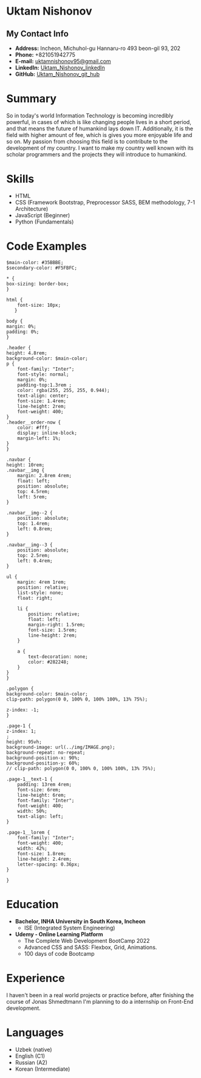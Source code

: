 # Uktam Nishonov

## My Contact Info

- **Address:** Incheon, Michuhol-gu Hannaru-ro  493 beon-gil 93, 202 
- **Phone:** +821051942775
- **E-mail:** <uktamnishonov95@gmail.com>
- **LinkedIn:** [Uktam_Nishonov_linkedIn](https://www.linkedin.com/in/uktam-nishonov-237b1a244/)
- **GitHub:** [Uktam_Nishonov_git_hub](https://github.com/uktamnishonov)

# Summary

So in today's world Information Technology is becoming incredibly powerful, in cases of which is like changing people lives in a short period, and that
means the future of humankind lays down IT. Additionally, it is the field with higher amount of fee, which is gives you more enjoyable life and so on.
My passion from choosing this field is to contribute to the development of my country. I want to make my country well known with its scholar programmers 
and the projects they will introduce to humankind.


# Skills
- HTML
- CSS (Framework Bootstrap, Preprocessor SASS, BEM methodology, 7-1 Architecture)
- JavaScript (Beginner)
- Python (Fundamentals)

# Code Examples

    $main-color: #35BBBE;
    $secondary-color: #F5FBFC;

    * {
    box-sizing: border-box;
    }

    html {
        font-size: 10px;
       }

    body {
    margin: 0%;
    padding: 0%;
    }

    .header {
    height: 4.8rem;
    background-color: $main-color;
    p {
        font-family: "Inter";
        font-style: normal;
        margin: 0%;
        padding-top:1.3rem ;
        color: rgba(255, 255, 255, 0.944);
        text-align: center;
        font-size: 1.4rem;
        line-height: 2rem;
        font-weight: 400;
    }
    .header__order-now {
        color: #fff;
        display: inline-block;
        margin-left: 1%;
    }
    }

    .navbar {
    height: 10rem;
    .navbar__img {
        margin: 2.8rem 4rem;
        float: left;
        position: absolute;
        top: 4.5rem;
        left: 5rem;
    }

    .navbar__img--2 {
        position: absolute;
        top: 1.4rem;
        left: 0.8rem;
    }

    .navbar__img--3 {
        position: absolute;
        top: 2.5rem;
        left: 0.4rem;
    }

    ul {
        margin: 4rem 1rem;
        position: relative;
        list-style: none;
        float: right;

        li {
            position: relative;
            float: left;
            margin-right: 1.5rem;
            font-size: 1.5rem;
            line-height: 2rem;
        }

        a {
            text-decoration: none;
            color: #282248;
        }
    }
    }

    .polygon {
    background-color: $main-color;
    clip-path: polygon(0 0, 100% 0, 100% 100%, 13% 75%);

    z-index: -1;
    }

    .page-1 {
    z-index: 1;                                                                                                                                              ;
    height: 95vh;
    background-image: url(../img/IMAGE.png);
    background-repeat: no-repeat;
    background-position-x: 90%;
    background-position-y: 60%;
    // clip-path: polygon(0 0, 100% 0, 100% 100%, 13% 75%);

    .page-1__text-1 {
        padding: 13rem 4rem;
        font-size: 6rem;
        line-height: 6rem;
        font-family: "Inter";
        font-weight: 400;
        width: 50%;
        text-align: left;
    }

    .page-1__lorem {
        font-family: "Inter";
        font-weight: 400;
        width: 42%;
        font-size: 1.8rem;
        line-height: 2.4rem;
        letter-spacing: 0.36px;
    }

    }


# Education
- **Bachelor, INHA University in South Korea, Incheon**
    - ISE (Integrated System Engineering)
- **Udemy - Online Learning Platform**
    - The Complete Web Development BootCamp 2022
    - Advanced CSS and SASS: Flexbox, Grid, Animations.
    - 100 days of code Bootcamp

# Experience
I haven't been in a real world projects or practice before, after finishing the course of Jonas Shmedtmann I'm planning to do a internship on Front-End development.

# Languages

- Uzbek (native)
- English (C1)
- Russian (A2)
- Korean (Intermediate)

